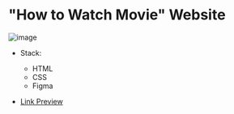 # "How to Watch Movie" Website


![image](https://user-images.githubusercontent.com/70857147/169118156-42afef90-d4ac-4820-b48b-95ddcacee2fc.png)


- Stack: 

    - HTML
    - CSS
    - Figma


- [Link Preview](https://web-page-task.netlify.app/)

